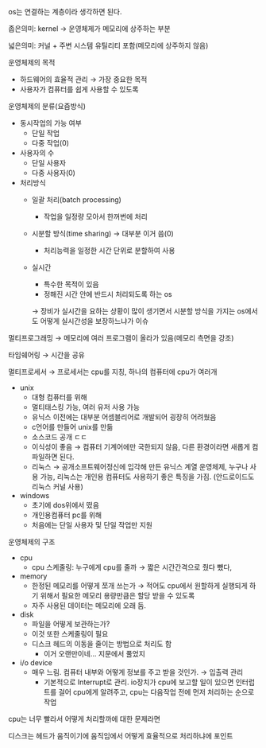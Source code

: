 os는 연결하는 계층이라 생각하면 된다.

좁은의미: kernel → 운영체제가 메모리에 상주하는 부분

넓은의미: 커널 + 주변 시스템 유틸리티 포함(메모리에 상주하지 않음)

운영체제의 목적

- 하드웨어의 효율적 관리 → 가장 중요한 목적
- 사용자가 컴퓨터를 쉽게 사용할 수 있도록

운영체제의 분류(요즘방식)

- 동시작업의 가능 여부
    - 단일 작업
    - 다중 작업(0)
- 사용자의 수
    - 단일 사용자
    - 다중 사용자(0)
- 처리방식
    - 일괄 처리(batch processing)
        - 작업을 일정량 모아서 한꺼번에 처리
    - 시분할 방식(time sharing) → 대부분 이거 씀(0)
        - 처리능력을 일정한 시간 단위로 분할하여 사용
    - 실시간
        - 특수한 목적이 있음
        - 정해진 시간 안에 반드시 처리되도록 하는 os

      → 장비가 실시간을 요하는 상황이 많이 생기면서 시분할 방식을 가지는 os에서도 어떻게 실시간성을 보장하느냐가 이슈


멀티프로그래밍 → 메모리에 여러 프로그램이 올라가 있음(메모리 측면을 강조)

타임쉐어링 → 시간을 공유

멀티프로세서 → 프로세서는 cpu를 지칭, 하나의 컴퓨터에 cpu가 여러개

- unix
    - 대형 컴퓨터를 위해
    - 멀티태스킹 가능, 여러 유저 사용 가능
    - 유닉스 이전에는 대부분 어셈블리어로 개발되어 굉장히 어려웠음
    - c언어를 만들어 unix를 만듦
    - 소스코드 공개 ㄷㄷ
    - 이식성이 좋음 → 컴퓨터 기계어에만 국한되지 않음, 다른 환경이라면 새롭게 컴파일하면 된다.
    - 리눅스 → 공개소프트웨어정신에 입각해 만든 유닉스 계열 운영체제, 누구나 사용 가능, 리눅스는 개인용 컴퓨터도 사용하기 좋은 특징을 가짐. (안드로이드도 리눅스 커널 사용)
- windows
    - 초기에 dos위에서 떴음
    - 개인용컴퓨터 pc를 위해
    - 처음에는 단일 사용자 및 단일 작업만 지원

운영체제의 구조

- cpu
    - cpu 스케줄링: 누구에게 cpu를 줄까 → 짧은 시간간격으로 줬다 뺐다,
- memory
    - 한정된 메모리를 어떻게 쪼개 쓰는가 → 적어도 cpu에서 원할하게 실행되게 하기 위해서 필요한 메모리 용량만큼은 할당 받을 수 있도록
    - 자주 사용된 데이터는 메모리에 오래 둠.
- disk
    - 파일을 어떻게 보관하는가?
    - 이것 또한 스케줄링이 필요
    - 디스크 헤드의 이동을 줄이는 방법으로 처리도 함
        - 이거 오랜만이네… 지문에서 풀었지
- i/o device
    - 매우 느림. 컴퓨터 내부와 어떻게 정보를 주고 받을 것인가. → 입출력 관리
        - 기본적으로 Interrupt로 관리. io장치가 cpu에 보고할 일이 있으면 인터럽트를 걸어 cpu에게 알려주고, cpu는 다음작업 전에 먼저 처리하는 순으로 작업

cpu는 너무 빨라서 어떻게 처리할까에 대한 문제라면

디스크는 헤드가 움직이기에 움직임에서 어떻게 효율적으로 처리하냐에 포인트